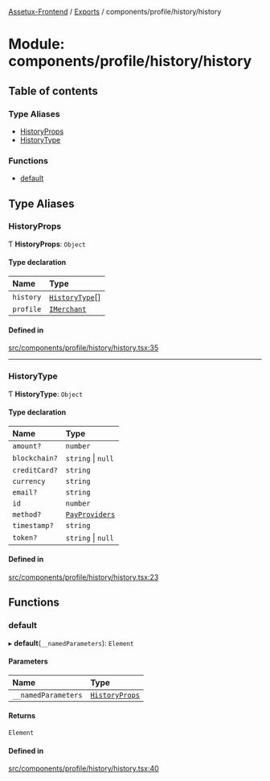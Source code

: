 [Assetux-Frontend](../README.md) / [Exports](../modules.md) / components/profile/history/history

# Module: components/profile/history/history

## Table of contents

### Type Aliases

- [HistoryProps](components_profile_history_history.md#historyprops)
- [HistoryType](components_profile_history_history.md#historytype)

### Functions

- [default](components_profile_history_history.md#default)

## Type Aliases

### HistoryProps

Ƭ **HistoryProps**: `Object`

#### Type declaration

| Name | Type |
| :------ | :------ |
| `history` | [`HistoryType`](components_profile_history_history.md#historytype)[] |
| `profile` | [`IMerchant`](../interfaces/lib_backend_ecommerce_types_backend_ecommerce.IMerchant.md) |

#### Defined in

[src/components/profile/history/history.tsx:35](https://github.com/ASSETUX/frontend/blob/9a68660/src/components/profile/history/history.tsx#L35)

___

### HistoryType

Ƭ **HistoryType**: `Object`

#### Type declaration

| Name | Type |
| :------ | :------ |
| `amount?` | `number` |
| `blockchain?` | `string` \| ``null`` |
| `creditCard?` | `string` |
| `currency` | `string` |
| `email?` | `string` |
| `id` | `number` |
| `method?` | [`PayProviders`](../enums/core_backend_types_core_backend.PayProviders.md) |
| `timestamp?` | `string` |
| `token?` | `string` \| ``null`` |

#### Defined in

[src/components/profile/history/history.tsx:23](https://github.com/ASSETUX/frontend/blob/9a68660/src/components/profile/history/history.tsx#L23)

## Functions

### default

▸ **default**(`__namedParameters`): `Element`

#### Parameters

| Name | Type |
| :------ | :------ |
| `__namedParameters` | [`HistoryProps`](components_profile_history_history.md#historyprops) |

#### Returns

`Element`

#### Defined in

[src/components/profile/history/history.tsx:40](https://github.com/ASSETUX/frontend/blob/9a68660/src/components/profile/history/history.tsx#L40)

